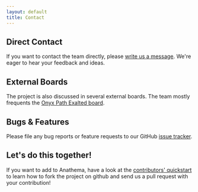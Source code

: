 ```yaml
---
layout: default
title: Contact
---
```


## Direct Contact

If you want to contact the team directly, please [write us a message](mailto:anathema-development@googlegroups.com).
We're eager to hear your feedback and ideas.

## External Boards

The project is also discussed in several external boards. The team mostly frequents the [Onyx Path Exalted board](http://forum.theonyxpath.com/forum/main-category/exalted).

## Bugs & Features

Please file any bug reports or feature requests to our GitHub [issue tracker](https://github.com/anathema/anathema/issues).

## Let's do this together!
If you want to add to Anathema, have a look at the [contributors' quickstart](https://github.com/anathema/anathema/wiki/Contributors'-Quickstart) to learn how to fork the project on github and send us a pull request with your contribution!
